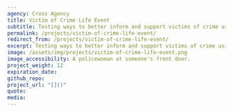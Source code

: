 ```yaml
---
agency: Cross Agency
title: Victim of Crime Life Event
subtitle: Testing ways to better inform and support victims of crime using digital channels across agencies and non government organisations.
permalink: /projects/victim-of-crime-life-event/
redirect_from: /projects/victim-of-crime-life-event/
excerpt: Testing ways to better inform and support victims of crime using digital channels across agencies and non government organisations.
image: /assets/img/projects/victim-of-crime-life-event.png
image_accessibility: A policewoman at someone's front door.
project_weight: 12
expiration_date:
github_repo:
project_url: "[]()"
quote:
media:
---
```

